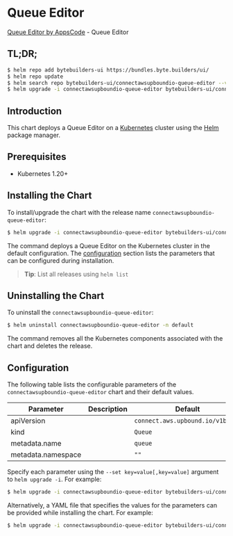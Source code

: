# Queue Editor

[Queue Editor by AppsCode](https://byte.builders) - Queue Editor

## TL;DR;

```bash
$ helm repo add bytebuilders-ui https://bundles.byte.builders/ui/
$ helm repo update
$ helm search repo bytebuilders-ui/connectawsupboundio-queue-editor --version=v0.4.18
$ helm upgrade -i connectawsupboundio-queue-editor bytebuilders-ui/connectawsupboundio-queue-editor -n default --create-namespace --version=v0.4.18
```

## Introduction

This chart deploys a Queue Editor on a [Kubernetes](http://kubernetes.io) cluster using the [Helm](https://helm.sh) package manager.

## Prerequisites

- Kubernetes 1.20+

## Installing the Chart

To install/upgrade the chart with the release name `connectawsupboundio-queue-editor`:

```bash
$ helm upgrade -i connectawsupboundio-queue-editor bytebuilders-ui/connectawsupboundio-queue-editor -n default --create-namespace --version=v0.4.18
```

The command deploys a Queue Editor on the Kubernetes cluster in the default configuration. The [configuration](#configuration) section lists the parameters that can be configured during installation.

> **Tip**: List all releases using `helm list`

## Uninstalling the Chart

To uninstall the `connectawsupboundio-queue-editor`:

```bash
$ helm uninstall connectawsupboundio-queue-editor -n default
```

The command removes all the Kubernetes components associated with the chart and deletes the release.

## Configuration

The following table lists the configurable parameters of the `connectawsupboundio-queue-editor` chart and their default values.

|     Parameter      | Description |                   Default                   |
|--------------------|-------------|---------------------------------------------|
| apiVersion         |             | <code>connect.aws.upbound.io/v1beta1</code> |
| kind               |             | <code>Queue</code>                          |
| metadata.name      |             | <code>queue</code>                          |
| metadata.namespace |             | <code>""</code>                             |


Specify each parameter using the `--set key=value[,key=value]` argument to `helm upgrade -i`. For example:

```bash
$ helm upgrade -i connectawsupboundio-queue-editor bytebuilders-ui/connectawsupboundio-queue-editor -n default --create-namespace --version=v0.4.18 --set apiVersion=connect.aws.upbound.io/v1beta1
```

Alternatively, a YAML file that specifies the values for the parameters can be provided while
installing the chart. For example:

```bash
$ helm upgrade -i connectawsupboundio-queue-editor bytebuilders-ui/connectawsupboundio-queue-editor -n default --create-namespace --version=v0.4.18 --values values.yaml
```
